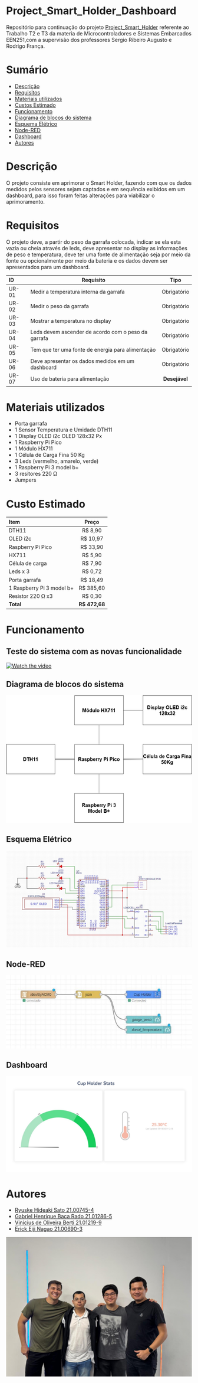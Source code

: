 # Project_Smart_Holder_Dashboard

Repositório para continuação do projeto [Project_Smart_Holder](https://github.com/Dragonrhs/Project_Smart_Holder) referente ao Trabalho T2 e T3 da materia de Microcontroladores e Sistemas Embarcados EEN251,com a supervisão dos professores Sergio Ribeiro Augusto e Rodrigo França.

# Sumário

- [Descrição](#Descrição)
- [Requisitos](#Requisitos)
- [Materiais utilizados](#Materiais-utilizados)
- [Custos Estimado](#Custos-Estimado)
- [Funcionamento](#Funcionamento)
- [Diagrama de blocos do sistema](#Diagrama-de-blocos-do-sistema)
- [Esquema Elétrico](#Esquema-Elétrico)
- [Node-RED](#Node-RED)
- [Dashboard](#Dashboard)
- [Autores](#Autores)

# Descrição 

O projeto consiste em aprimorar o Smart Holder, fazendo com que os dados medidos pelos sensores sejam captados e em sequência exibidos em um dashboard, para isso foram feitas alterações para viabilizar o aprimoramento.

# Requisitos 

O projeto deve, a partir do peso da garrafa colocada, indicar se ela esta vazia ou cheia através de leds, deve apresentar no display as informações de peso e temperatura, deve ter uma fonte de alimentação seja por meio da fonte ou opcionalmente por meio da bateria e os dados devem ser apresentados para um dashboard.


| ID    |                        Requisito                    |    Tipo        |
| :-----|-----------------------------------------------------|:--------------:|
| UR-01 | Medir a temperatura interna da garrafa              |Obrigatório     |
| UR-02 | Medir o peso da garrafa                             |Obrigatório     |
| UR-03 | Mostrar a temperatura no display                    |Obrigatório     |
| UR-04 | Leds devem ascender de acordo com o peso da garrafa |Obrigatório     |
| UR-05 | Tem que ter uma fonte de energia para alimentação   |Obrigatório     |
| UR-06 | Deve apresentar os dados medidos em um dashboard    |Obrigatório     |
| UR-07 | Uso de bateria para alimentação                     |**Desejável**   |


# Materiais utilizados

- Porta garrafa
- 1 Sensor Temperatura e Umidade DTH11 
- 1 Display OLED i2c OLED 128x32 Px 
- 1 Raspberry Pi Pico
- 1 Módulo HX711
- 1 Célula de Carga Fina 50 Kg
- 3 Leds (vermelho, amarelo, verde)
- 1 Raspberry Pi 3 model b+
- 3 resitores 220 Ω
- Jumpers

# Custo Estimado 

| Item                      |   Preço     | 
| :-------------------------|:-----------:|
| DTH11                     | R$ 8,90     |
| OLED i2c                  | R$ 10,97    |
| Raspberry Pi Pico         | R$ 33,90    |
| HX711                     | R$ 5,90     |
| Célula de carga           | R$ 7,90     |
| Leds x 3                  | R$ 0,72     |
| Porta garrafa             | R$ 18,49    |
| 1 Raspberry Pi 3 model b+ | R$ 385,60   |
| Resistor 220 Ω x3         | R$ 0,30     |
| **Total**                 |**R$ 472,68**|

# Funcionamento

## Teste do sistema com as novas funcionalidade

[![Watch the video](https://www.alura.com.br/artigos/assets/tipos-de-testes-principais-por-que-utiliza-los/tipos-de-testes-principais-por-que-utiliza-los.jpg)](https://www.youtube.com/watch?v=bH4ARBMKPck)


## Diagrama de blocos do sistema

![screenshot](imagens/diagrama.png)

## Esquema Elétrico

![screenshot](imagens/Esquema_Eletrico.jpeg)

## Node-RED

![screenshot](imagens/Red.jpeg)

## Dashboard

![screenshot](imagens/Dashboard.jpeg)

# Autores
- [Ryuske Hideaki Sato 21.00745-4](https://github.com/Dragonrhs)
- [Gabriel Henrique Baca Rado 21.01286-5](https://github.com/Gabriel-HBR)
- [Vinícius de Oliveira Berti 21.01219-9](https://github.com/ViniciusBerti)
- [Erick Eiji Nagao 21.00690-3](https://github.com/ErickNagao)


![screenshot](imagens/equipe.jpeg)
